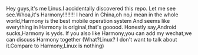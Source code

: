 Hey guys,it's me Linus.I accidentally discovered this repo.
Let me see see.Whoa,it's Harmony!!!!!!!!
I heard in China,oh no,i mean in the whole world,Harmony is the best mobile operation system
And seems like everything in Harmony is original,that's gooood.
Honestly say,Android sucks,Harmony is yyds.
If you also like Harmony,you can add my wechat,we can discuss Harmony together
(What?Linux? I don't want to talk about it.Compare to Harmony,Linux is nothing)